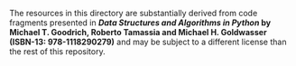 The resources in this directory are substantially derived from code
fragments presented in **_Data Structures and Algorithms in Python_ by
Michael T. Goodrich, Roberto Tamassia and Michael H. Goldwasser
(ISBN-13: 978-1118290279)** and may be subject to a different license
than the rest of this repository.
